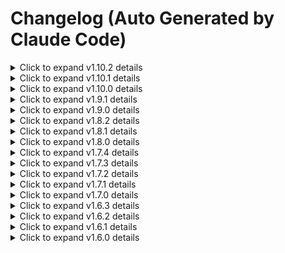 # Changelog (Auto Generated by Claude Code)


<details>
<summary>Click to expand v1.10.2 details</summary>

## [1.10.2] - 2025-10-17

### Added
- **AgentRunner Evaluation Method**: Complete evaluation workflow implementation in AgentRunner class
  - New `evaluate()` method for seamless ScoreModel integration with automatic task execution and scoring
  - Type conversion handling for processer data (List[Dict] to String format) for ScoreModel compatibility
  - Optional result display with `is_display` parameter for immediate feedback and debugging
  - Automatic conversation history extraction and formatting for evaluation purposes
  - Direct parameter passing and type-safe integration between AgentRunner and ScoreModel

- **Enhanced Evaluation Integration**: Streamlined ScoreModel connection with agent execution
  - Automatic task execution and result processing in a single method call
  - Built-in error handling and validation throughout the evaluation pipeline
  - Comprehensive fallback mechanisms for robust evaluation operations
  - Simplified evaluation workflow with reduced boilerplate code

### Changed
- **Developer Experience**: Improved evaluation workflow simplicity and usability
  - Single `evaluate()` call replaces multi-step evaluation process
  - Automatic handling of type conversions between AgentRunner and ScoreModel components
  - Optional display functionality for real-time monitoring and debugging
  - Enhanced error reporting and validation for evaluation scenarios

- **Type Compatibility**: Enhanced data flow between evaluation components
  - Robust integration between different data structures (List[Dict] to String conversion)
  - Preserved conversation structure and context during type conversion
  - Maintained data integrity throughout the evaluation pipeline
  - Type-safe parameter handling for reliable evaluation workflows

### Technical
- **Code Architecture**: Enhanced AgentRunner with complete evaluation capabilities
  - Clean separation between task execution and evaluation logic
  - Modular design allowing for easy customization and extension
  - Comprehensive type annotations and documentation for evaluation methods
  - Improved error handling and validation throughout the evaluation framework

- **Backward Compatibility**: Maintained full compatibility with existing evaluation workflows
  - All existing AgentRunner functionality remains unchanged
  - New evaluate() method is additive without disrupting existing code
  - Seamless integration with existing ScoreModel evaluation framework
  - Zero impact on current evaluation processes and tools

</details>

<details>
<summary>Click to expand v1.10.1 details</summary>

## [1.10.1] - 2025-10-16

### Added
- **AgentRunner Class**: New comprehensive agent management system for simplified LLM evaluation workflows
  - OpenAI-compatible API integration with support for multiple providers (OpenAI, DeepSeek, etc.)
  - `get_processer()` static method for automatic conversation history extraction from agent results
  - `get_final_result()` static method for extracting final answers from agent outputs
  - Built-in error handling and graceful fallback mechanisms for robust operation
  - Full type annotations and comprehensive documentation with practical examples

- **Comprehensive Testing Framework**: Complete test suite for AgentRunner functionality validation
  - Mock-based testing system for reliable validation without API dependencies
  - Real API testing with automatic fallback to mock tests when credentials unavailable
  - Comprehensive error handling validation and conversation structure verification
  - Integrity checks for method outputs and data format validation
  - Complete test coverage in `tar.py` with both mock and real API scenarios

- **Enhanced Documentation**: Updated evaluation guide with AgentRunner integration examples
  - Step-by-step AgentRunner usage instructions with practical Stata analysis examples
  - Complete code examples for real-world evaluation scenarios including auto dataset analysis
  - Batch evaluation workflows for processing multiple tasks efficiently
  - Custom evaluation criteria and metrics implementation examples
  - Environment setup guides for different API providers (OpenAI, DeepSeek)

### Changed
- **Module Organization**: Enhanced evaluate module structure with better component integration
  - AgentRunner now properly exported in `evaluate.__init__.py` for direct imports
  - Cleaner module structure with improved separation of concerns
  - Better discoverability of evaluation components and enhanced import experience
  - Updated `Evaluation.md` documentation with comprehensive AgentRunner usage examples

- **Developer Experience**: Streamlined evaluation workflow with simplified task execution
  - One-click conversation extraction and result processing through AgentRunner methods
  - Reduced boilerplate code for common evaluation scenarios and use cases
  - Better error messages and debugging information for improved development experience
  - Enhanced integration between agents and evaluation tools

- **Evaluation Framework**: Improved evaluation workflow with better tool integration
  - Seamless integration between AgentRunner and existing ScoreModel functionality
  - Enhanced support for OpenAI Agents result processing and extraction
  - Better handling of complex conversation structures with multi-turn interactions
  - Improved role detection and content extraction for diverse agent response formats

### Fixed
- **Conversation Processing**: Enhanced handling of complex conversation structures in agent outputs
  - Better support for multi-turn conversations with tool interactions and role switching
  - Enhanced role detection and content extraction from various agent response formats
  - More robust parsing of agent response data with improved error resilience
  - Better handling of edge cases in conversation structure processing

- **Testing Reliability**: Enhanced test stability and comprehensive error handling
  - Improved mock data structure for more realistic testing scenarios
  - Better exception handling in test environments with detailed error reporting
  - More comprehensive validation of method outputs and data integrity
  - Enhanced test reliability through better error recovery mechanisms

### Technical
- **Dependencies**: No new dependencies added for AgentRunner functionality
  - AgentRunner uses existing project dependencies (openai-agents, openai, langchain)
  - Lightweight implementation with minimal performance impact
  - Backward compatibility maintained for all existing features and workflows

- **Code Architecture**: Enhanced evaluation module with improved component integration
  - Clean separation between agent execution and result processing logic
  - Modular design allows for easy extension and customization
  - Standardized evaluation criteria based on professional statistical standards
  - Improved error handling and fallback mechanisms throughout the framework

</details>

<details>
<summary>Click to expand v1.10.0 details</summary>

## [1.10.0] - 2025-10-14

### Added
- **LLM Evaluation Module Framework**: Comprehensive evaluation system for Large Language Model performance assessment
  - New `evaluate` package with complete module structure (`src/stata_mcp/evaluate/`)
  - `_model.py` providing structured assessment framework and evaluation criteria
  - `advice.py` for evaluation advice generation and result analysis
  - `score_it.py` for automated LLM performance scoring and assessment
  - Full type annotations and comprehensive documentation for evaluation use

- **ScoreModel Evaluation System**: Automated LLM performance assessment framework
  - Task completion accuracy evaluation based on reference answers
  - Response quality assessment against expected outcomes
  - Process analysis for LLM reasoning quality evaluation
  - Historical message processing for context assessment
  - Quantitative metrics for model comparison and benchmarking

- **Structured Evaluation Framework**: Systematic approach to LLM performance evaluation
  - Task definition and reference answer management system
  - Process evaluation for analyzing LLM reasoning chains
  - Final answer scoring and validation mechanisms
  - Configurable evaluation parameters for different use cases
  - Extensible framework for custom evaluation criteria

- **Research Assessment Tools**: Built-in evaluation capabilities for AI research workflows
  - Standardized evaluation methodology for reproducible research
  - Benchmarking framework for model performance comparison
  - Reference answer management for accuracy assessment
  - Process analysis capabilities for reasoning evaluation

### Changed
- **Enhanced Research Capabilities**: Integrated LLM evaluation into existing Stata-MCP functionality
  - Evaluation framework works seamlessly with current research workflows
  - Optional enhancement for AI performance assessment without disrupting existing functionality
  - Flexible configuration for different evaluation scenarios and research requirements
  - Multi-language support for evaluation feedback and assessment results

- **Documentation Updates**: Enhanced user documentation with LLM evaluation features
  - Updated main README with LLM evaluation module announcement
  - Synchronized Chinese README with new evaluation capabilities
  - Added Evaluation.md documentation for LLM assessment workflows
  - Enhanced quick start guides with evaluation setup examples

### Technical
- **Code Architecture**: New evaluation module with clean separation of concerns
  - Modular design allows for easy extension and customization
  - Standardized evaluation criteria based on professional statistical standards
  - Configurable scoring parameters for different assessment requirements
  - Professional statistical standards integration for academic use

- **Dependencies**: No new dependencies added for evaluation functionality
  - Evaluation module uses existing project dependencies
  - Lightweight implementation with minimal performance impact
  - Backward compatibility maintained for all existing features

</details>

<details>
<summary>Click to expand v1.9.1 details</summary>

## [1.9.1] - 2025-10-12

### Removed
- **WebUI Module**: Completely removed Flask-based web interface and all related functionality
  - Removed Flask dependency and all web-related dependencies from `pyproject.toml`
  - Deleted webui module (`src/stata_mcp/webui/`) including templates, static assets, and utilities
  - Removed `--webui` CLI argument and related webui startup functionality
  - Deleted `WEBUI.md` documentation file

- **Config Module**: Discontinued TOML-based configuration system
  - Removed config module (`src/stata_mcp/config/`) and all configuration management logic
  - Deleted `Configuration.md` documentation file
  - Removed `example.toml` configuration template
  - Simplified project to use environment variable-based configuration only

### Changed
- **Project Structure**: Major simplification to focus on core MCP functionality
  - Streamlined project structure by removing 17 files and 2299 lines of code
  - Reduced dependency footprint for faster installation and smaller package size
  - Improved startup performance by eliminating complex configuration loading
  - Enhanced code maintainability through reduced complexity

- **Dependency Management**: Optimized dependency list for lightweight installation
  - Removed Flask and web-related dependencies
  - Commented out optional jupyter-related dependencies not currently used
  - Maintained all core dependencies for Stata-MCP functionality
  - Updated `uv.lock` to reflect new dependency structure

- **Configuration Simplification**: Streamlined configuration approach
  - Now relies solely on environment variables for configuration
  - Maintained dotenv loading for essential settings
  - Removed complex TOML parsing and validation logic
  - Better defaults for improved out-of-the-box experience

### Technical
- **Code Quality**: Improved maintainability and focus
  - Reduced attack surface by removing web interface components
  - Fewer potential points of failure in initialization
  - Cleaner separation of concerns between CLI and core functionality
  - Better alignment with MCP protocol's primary use case

- **Performance**: Enhanced startup and runtime performance
  - Faster initialization due to reduced module loading
  - Lower memory footprint from fewer loaded dependencies
  - Simplified error handling paths
  - Improved reliability through reduced complexity

### Migration Notes
- **WebUI Users**: Web interface no longer available - use CLI interface instead
- **Config File Users**: TOML configuration no longer supported - migrate to environment variables
- **Minimal Impact**: Most users unaffected as they were already using CLI-based workflow
- **Simple Migration**: Straightforward migration path for affected users

</details>

<details>
<summary>Click to expand v1.9.0 details</summary>

## [1.9.0] - 2025-10-11

### Added
- **Agent as Tool Framework**: Revolutionary multi-agent workflow support for Stata analysis
  - New `StataAgent` class with comprehensive ReAct (Reasoning-Action-Observation) framework
  - Professional Stata Data Analysis Expert role with economic research assistant capabilities
  - Seamless integration as a tool within other AI agents for complex workflows
  - Default comprehensive instructions covering data understanding, code generation, execution, and results interpretation
  - Configurable tool descriptions with clear capabilities and input/output specifications

- **Multi-Model Provider Support**: Enhanced compatibility with various LLM providers
  - Extended type hints to support `OpenAIChatCompletionsModel | Model` union types
  - `set_model()` utility function for easy configuration of alternative providers (DeepSeek, etc.)
  - Native support for OpenAI ChatCompletionsModel with fallback to generic Model interface
  - Improved IDE support and code completion through enhanced type annotations

- **Comprehensive Documentation Suite**: Complete bilingual documentation for Agent as Tool functionality
  - Detailed `agent_as_tool.md` guide with practical examples and use cases
  - Quick start guide for basic usage and advanced configuration examples
  - Integration patterns with existing agent frameworks (OpenAI Agents, LangChain)
  - Multi-provider setup examples with DeepSeek and other OpenAI-compatible models

- **Enhanced README Integration**: Improved user onboarding with Agent as Tool examples
  - New "Agent as Tool" section in main README with working code examples
  - Synchronized Chinese README with all new features and examples
  - Updated news sections highlighting new multi-agent capabilities
  - Clear navigation to detailed documentation and quick start guides

### Changed
- **Agent Architecture Enhancements**: Modular and flexible agent design
  - Clean separation between agent logic and tool integration through `as_tool` property
  - Flexible MCP server configuration with environment variable support
  - Enhanced tracing control for performance optimization and debugging
  - Configurable agent behavior through custom instructions, models, and tools

- **Developer Experience Improvements**: Enhanced usability and flexibility
  - Support for custom agent names, instructions, and tool descriptions
  - Adjustable `max_turns` parameter for complex analysis tasks
  - Configurable `DISABLE_TRACING` for performance optimization
  - Better error handling and connection management for MCP servers

- **Type Safety and IDE Support**: Improved development experience
  - Enhanced type annotations throughout the agent framework
  - Support for union types (`OpenAIChatCompletionsModel | Model`)
  - Better IDE support with improved code completion and error detection
  - Reduced runtime errors through comprehensive type checking

### Technical
- **New Dependencies**: Added `agents` library for Agent as Tool functionality
  - Support for OpenAI Agents framework with seamless integration
  - Enhanced MCP server configuration and management
  - Improved error handling and connection stability

- **Code Organization**: Enhanced module structure for agent functionality
  - New `agent_as_tool` module with `StataAgent` and `set_model` utilities
  - Clean separation of concerns between agent logic and tool integration
  - Improved maintainability and extensibility for future agent features

- **Configuration Flexibility**: Enhanced customization options
  - Environment variable support for Stata CLI configuration
  - Customizable agent instructions and tool descriptions
  - Flexible model provider configuration with easy switching between providers

</details>

<details>
<summary>Click to expand v1.8.2 details</summary>

## [1.8.2] - 2025-10-10

### Added
- **URL-based DTA File Reading**: Implemented support for reading Stata DTA files directly from HTTP/HTTPS URLs
  - Added URL detection and validation in DtaDataInfo class
  - Implemented memory-efficient reading using BytesIO for optimal performance
  - Support for both `http://` and `https://` protocols with comprehensive error handling
  - Seamless integration with existing local file functionality
  - Automatic URL format validation and file extension verification

### Changed
- **Enhanced DtaDataInfo Architecture**: Extended DtaDataInfo class to support both local and remote files
  - Unified `_read_data()` method handles both file sources without code duplication
  - Intelligent file path detection (URL vs local path) for appropriate processing
  - Streamlined DataInfoBase class by removing unnecessary abstract method `_read_data_from_url()`
  - Cleaner separation of concerns between local and remote operations

- **Documentation Updates**: Enhanced API documentation and examples
  - Updated docstring examples in `__init__.py` with comprehensive output format examples
  - Added clear demonstration of remote data analysis capabilities
  - Improved error handling documentation for network operations

### Fixed
- **URL Handling Conflicts**: Resolved Path object conflicts when processing URLs as file paths
  - Fixed URL validation to properly parse and validate HTTP/HTTPS URLs
  - Corrected file extension checking for remote files using URL path parsing
  - Improved error messages to provide clearer feedback for URL-related issues

- **Network Error Handling**: Enhanced error handling for network operations
  - Added comprehensive timeout configurations and status code validation
  - Improved error reporting for network failures, invalid URLs, and file format issues
  - Better exception handling with informative error messages for troubleshooting

### Technical
- **New Dependencies**: Added `requests` library for HTTP operations
  - Robust HTTP client with built-in error handling and retry mechanisms
  - Efficient content handling for binary DTA files with proper encoding
  - Support for HTTP/HTTPS protocols with TLS security

- **Memory Optimization**: Implemented memory-efficient data processing
  - Direct loading into BytesIO eliminates temporary file overhead
  - Streaming content handling for large files with optimal memory usage
  - Zero intermediate file operations for URL-based data access

</details>

<details>
<summary>Click to expand v1.8.1 details</summary>

## [1.8.1] - 2025-10-09

### Fixed
- **MCP Version Compatibility**: Enhanced MCP initialization logic for better version compatibility
  - Improved error handling for different MCP implementations (v1.16.0+)
  - Enhanced FastMCP initialization with fallback mechanisms
  - Better robustness when encountering validation errors
  - Streamlined version-specific initialization logic

### Changed
- **Initialization Process**: Reorganized FastMCP initialization sequence
  - Prioritized MCP v1.16.0+ configuration with proper icon array format
  - Improved fallback error handling with non-config initialization
  - Enhanced user guidance for MCP version upgrades

### Technical
- **Code Robustness**: Improved error handling and initialization reliability
- **Version Support**: Better compatibility with MCP v1.16.0 and newer versions

</details>

<details>
<summary>Click to expand v1.8.0 details</summary>

## [1.8.0] - 2025-10-09

### Added
- **Enhanced Data Info Support**: Added comprehensive multi-format data information functionality
  - New `CsvDataInfo` class for handling CSV file metadata and statistics
  - Enhanced `DtaDataInfo` class for Stata .dta file data information extraction
  - Improved `DataInfoBase` base class with kwargs support for extensibility
  - Enhanced `get_data_info` function with CSV and enhanced DTA file format support
  - Added save functionality with configurable output options
  - Implemented temporary directory management for data processing
  - Full type annotations and comprehensive documentation

- **Enabled Data Info Tool**: Reactivated `get_data_info` functionality
  - Tool decorator re-enabled for production use
  - Support for multiple file formats: .dta, .csv, and Excel files
  - Improved error handling and user feedback
  - Enhanced data summary statistics and metadata extraction

### Changed
- **MCP Version Upgrade**: Updated MCP dependency from v1.15.0 to v1.16.0
  - Enhanced FastMCP initialization logic for better version compatibility
  - Improved error handling for different MCP implementations
  - Better robustness in initialization process
  - Streamlined dependency management

### Technical
- **Code Architecture**: Improved data info module structure with base classes
- **Type Safety**: Enhanced type annotations across data info functionality
- **Module Organization**: Better separation of concerns in data processing modules

</details>

<details>
<summary>Click to expand v1.7.4 details</summary>

## [1.7.4] - 2025-10-09

### Fixed
- **MCP Dependency Conflicts**: Resolved version conflicts in MCP dependency chain
  - Fixed compatibility issues with different MCP implementations
  - Enhanced system stability through streamlined dependency management
  - Improved error handling for dependency-related edge cases

### Technical
- **Dependency Optimization**: Streamlined MCP dependencies for better stability
- **Version Update**: Updated version from 1.7.3 to 1.7.4

</details>

<details>
<summary>Click to expand v1.7.3 details</summary>

## [1.7.3] - 2025-10-06

### Added
- **Enhanced Encoding Support**: Added configurable encoding parameters to dofile functions
  - `write_dofile` now supports optional `encoding` parameter (default: utf-8)
  - `append_dofile` enhanced with configurable encoding for read/write operations
  - Better support for international character sets including Chinese, Japanese, Korean
  - Maintains full backward compatibility with existing code

### Fixed
- **Issue #18**: Resolved potential Chinese character encoding problems in dofile operations
  - Proactive fix for international character set support
  - Enables flexible encoding handling for various environments

### Technical
- **Encoding Flexibility**: Improved dofile encoding handling without breaking changes
- **Version Update**: Updated version from 1.7.2 to 1.7.3

</details>

<details>
<summary>Click to expand v1.7.2 details</summary>

## [1.7.2] - 2025-10-06

### Added
- **Agent Mode Support**: Added comprehensive agent mode functionality
  - New `stata-mcp --agent` command line option for interactive AI-driven analysis
  - `StataAgent` class with LangChain integration for AI-powered Stata operations
  - Support for GPT-5, DeepSeek, and other OpenAI-compatible models
  - ReAct (Reasoning + Acting) prompt template for enhanced AI reasoning
  - MultiServerMCPClient integration for seamless Stata command execution
  - Interactive workflow with data source and task input prompts
- **Agent Examples**: Added complete agent implementation examples
  - LangChain and LangGraph integration examples
  - OpenAI-based agent implementation
  - Advanced prompt generation system for agent tasks
  - Comprehensive documentation and README files
- **Agent Startup Script**: Added `agent.sh` automated startup script
  - Auto-detection of uv package manager with fallback to pip
  - Python 3.11+ version validation and environment checking
  - Interactive installation prompts for uv package manager
  - Automatic package installation and version validation
  - Seamless agent mode launch with proper error handling
  - Cross-platform compatibility with colored output for better UX

### Changed
- **Jupyter Dependencies**: Removed unused Jupyter-related dependencies from `pyproject.toml`
  - Commented out `jupyter-client>=8.6.3` and `stata-kernel>=1.12.2`
  - Commented out `notebook>=7.4.5` and `jupyter>=1.1.1`
  - Streamlined installation process and reduced package size
  - No impact on core Stata-MCP functionality

### Technical
- **Dependency Optimization**: Cleaned up unused dependencies for faster installation
- **Agent Mode Integration**: Enhanced CLI with agent mode support via `-a/--agent` flag
- **Version Update**: Updated version from 1.7.1 to 1.7.2

</details>

<details>
<summary>Click to expand v1.7.1 details</summary>

## [1.7.1] - 2025-10-05

### Changed
- **mk_dir Security**: Re-enabled `mk_dir` tool with enhanced security using pathvalidate library
  - Added comprehensive path validation and sanitization
  - Implemented secure directory creation with proper permissions (0o755)
  - Added detailed error handling for invalid paths and permission issues
  - Improved function documentation with comprehensive parameter descriptions

### Technical
- **Dependencies**: Added `pathvalidate>=3.3.1` for secure path validation
- **Version Update**: Updated version from 1.7.0 to 1.7.1

</details>

<details>
<summary>Click to expand v1.7.0 details</summary>

## [1.7.0] - 2025-10-4

### Added
- **AI-Assisted Research**: Added comprehensive AI-assisted empirical research report with latest findings
- **Prompt Engineering**: Introduced comprehensive task prompt guide and examples for better AI interaction
- **Template System**: Added prompt-generator template for standardized AI request formatting
- **Research Documentation**: Added detailed research report on StataMCP usage for social science research
- **Prompt Examples**: Added two practical examples for PromptGenerator usage
- **Load Figure**: Added `load_figure` functionality for image handling
- **Sandbox Infrastructure**: Added sandbox infrastructure for testing
- **Main Entry Point**: Added `main.py` entry point for local development
- **Multilingual Documentation**: Updated Chinese, French, and Spanish README files
- **Agent Mode Support**: Added agent mode support documentation
- **China Users Guide**: Added specialized documentation for China users
- **LLM Integration Guide**: Added comprehensive LLM documentation for AI integration

### Changed
- **MCP Protocol**: Upgraded MCP from version 1.14 to 1.15 for latest features
- **Module Naming**: Renamed `StataFinder` to `stata_finder` for snake_case consistency
- **Directory Structure**: Improved code organization with better directory structure
- **Contributing Guide**: Updated CONTRIBUTING.md documentation
- **Security Policy**: Enhanced security policy with comprehensive privacy disclaimer
- **Git Standards**: Updated CLAUDE.md with git push restrictions and standards
- **App Icon**: Updated app icon to higher resolution image
- **Project Dependencies**: Updated project dependencies and lock files

### Disabled (Commented Out)
- **Directory Creation**: `mk_dir` tool implemented but decorator commented out for safety considerations
- **Data Info Function**: `get_data_info` tool implemented but decorator commented out

### Fixed
- **ValueError Prevention**: Fixed default instructions setting to avoid ValueError
- **macOS Compatibility**: Fixed errors in StataFinder.macos
- **Citation Corrections**: Fixed citation mistakes in research documentation
- **Environment Configuration**: Fixed environment name errors in configuration
- **Debug Cleanup**: Removed leftover debug print statements

### Technical
- **Code Architecture**: Improved code organization and maintainability
- **Function Safety**: Temporarily disabled certain functions via decorator commenting for security
- **Development Environment**: Enhanced development environment setup
- **Data Info Stability**: Temporarily disabled `get_data_info` for stability considerations

</details>

<details>
<summary>Click to expand v1.6.3 details</summary>

## [1.6.3] - 2025-09-12

### Added
- **MCP Resource Support**: Added `@mcp.resource` decorator for `help` function with URI `help://stata/{cmd}`
- **AI Coding Ability Report**: Added comprehensive comparison chart of different AI models' Stata code generation capabilities in source documentation

### Changed
- **Dependency Upgrade**: Upgraded `mcp[cli]` from `>=1.9.0` to `>=1.13.0` for latest MCP protocol features
- **Version Updates**: Updated version numbers across all documentation files and CITATION.cff

### Technical
- **Enhanced MCP Support**: Improved MCP protocol compatibility with resource URI support

</details>

<details>
<summary>Click to expand v1.6.2 details</summary>

## [1.6.2] - 2025-08-15

### Changed
- **CLI Architecture**: Refactored CLI entry point from `__init__.py` to dedicated CLI module
  - Moved CLI functionality to `stata_mcp/cli/_cli.py`
  - Improved code modularity and separation of concerns
  - Updated entry point configuration in `pyproject.toml`
  - Enhanced maintainability following Python packaging best practices

### Technical
- **Code Organization**: Clean separation between package initialization and CLI execution
- **Entry Point**: Updated to use dedicated CLI module instead of `__init__.py`
- **Module Structure**: Reduced complexity in main module initialization

</details>

<details>
<summary>Click to expand v1.6.1 details</summary>

## [1.6.1] - 2025-08-09

### Fixed
- Fixed Excel file reading issue in `get_data_info` function by adding missing `openpyxl` dependency
- Resolved compatibility issues with Excel (.xlsx) file formats

### Added
- Added `openpyxl>=3.1.5` to project dependencies for Excel file support

### Security
- Updated license from MIT to Apache License 2.0 for better legal protection and compatibility

### Changed
- **License**: Migrated from MIT License to Apache License 2.0
  - Updated LICENSE file to Apache 2.0 full text
  - Updated all documentation files (README, README-cn, README-fr, README-sp)
  - Updated CITATION.cff license field
  - Updated pyproject.toml license field
  - Updated Statement.md in all languages (中文, English, Français)
  - Updated all license badges from MIT to Apache 2.0
  - Ensured consistent Apache 2.0 licensing across entire project

</details>

<details>
<summary>Click to expand v1.6.0 details</summary>

## [1.6.0] - 2025-06-28

### Added
- Initial release with core Stata-MCP functionality
- Support for regression analysis via LLM integration
- Multi-language documentation (English, Chinese, French, Spanish)
- PyPI package distribution
- Jupyter integration support
- Web UI interface
- Cross-platform support (macOS, Windows, Linux)

### Features
- Stata command execution via MCP protocol
- Data analysis automation
- Regression model building assistance
- Statistical output interpretation
- Code generation and debugging support

</details>
